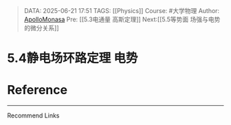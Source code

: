 > DATA: 2025-06-21 17:51
> TAGS: [[Physics]]
> Course: #大学物理 
> Author: [ApolloMonasa](https://github.com/ApolloMonasa)
> Pre: [[5.3电通量 高斯定理]]
> Next:[[5.5等势面 场强与电势的微分关系]]


# 5.4静电场环路定理 电势


# Reference


---
Recommend Links
